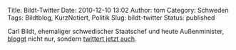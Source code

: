 Title: Bildt-Twitter
Date: 2010-12-10 13:02
Author: tom
Category: Schweden
Tags: Bildtblog, KurzNotiert, Politik
Slug: bildt-twitter
Status: published

Carl Bildt, ehemaliger schwedischer Staatschef und heute Außenminister,
[bloggt](http://www.fiket.de/tag/bildtblog) nicht nur, sondern [twittert
jetzt auch](http://twitter.com/carlbildt).

